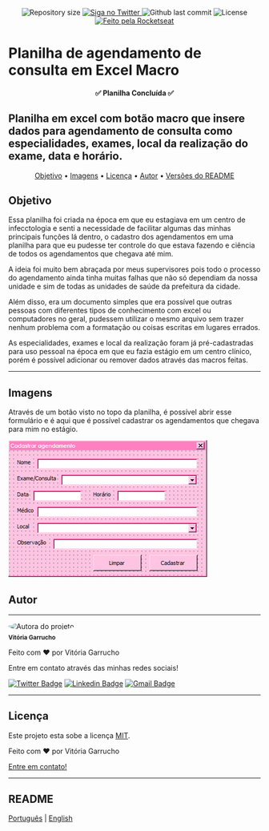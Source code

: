 <p align="center">
  <img alt="Repository size" src="https://img.shields.io/github/directory-file-count/marelps/excel-agendamento-de-consulta?style=flat-square">
  <a href="https://twitter.com/piterparquinho">
    <img alt="Siga no Twitter" src="https://img.shields.io/twitter/url?style=social&url=https%3A%2F%2Ftwitter.com%2Fpiterparquinho">
  </a>
  <img alt="Github last commit" src="https://img.shields.io/github/last-commit/marelps/excel-agendamento-de-consulta?style=flat-square">
   <img alt="License" src="https://img.shields.io/badge/license-MIT-brightgreen">
  <a href="https://rocketseat.com.br">
    <img alt="Feito pela Rocketseat" src="https://img.shields.io/badge/feito%20por-Vitória-%237519C1">
  </a>

# Planilha de agendamento de consulta em Excel Macro
<h4 align="center"> 
	✅ Planilha Concluída ✅
</h4>

##  Planilha em excel com botão macro que insere dados para agendamento de consulta como especialidades, exames, local da realização do exame, data e horário. 

<p align="center">
 <a href="#objetivo">Objetivo</a> •
 <a href="#imagens">Imagens</a> •  
 <a href="#licença">Licença</a> • 
 <a href="#autor">Autor</a> • 
 <a href="#readme">Versões do README</a>
</p>

## Objetivo
Essa planilha foi criada na época em que eu estagiava em um centro de infecctologia e senti a necessidade de facilitar algumas das minhas principais funções lá dentro, o cadastro dos agendamentos em uma planilha para que eu pudesse ter controle do que estava fazendo e ciência de todos os agendamentos que chegava até mim. 

A ideia foi muito bem abraçada por meus supervisores pois todo o processo do agendamento ainda tinha muitas falhas que não só dependiam da nossa unidade e sim de todas as unidades de saúde da prefeitura da cidade. 

Além disso, era um documento simples que era possível que outras pessoas com diferentes tipos de conhecimento com excel ou computadores no geral, pudessem utilizar o mesmo arquivo sem trazer nenhum problema com a formatação ou coisas escritas em lugares errados.
  
As especialidades, exames e local da realização foram já pré-cadastradas para uso pessoal na época em que eu fazia estágio em um centro clínico, porém é possível adicionar ou remover dados através das macros feitas.

 ***
 ## Imagens
 Através de um botão visto no topo da planilha, é possível abrir esse formulário e é aqui que é possível cadastrar os agendamentos que chegava para mim no estágio.

 ![Formulario](Cadastrar.png)


## Autor
---
 <img style="border-radius: 50%;" src="https://avatars.githubusercontent.com/u/48718646?v=4" width="100px;" alt="Autora do projeto"/>
 <br />
 <sub><b>Vitória Garrucho</b></sub>


Feito com ❤️ por Vitória Garrucho

Entre em contato através das minhas redes sociais!

[![Twitter Badge](https://img.shields.io/badge/-@piterparquinho-1ca0f1?style=flat-square&labelColor=1ca0f1&logo=twitter&logoColor=white&link=https://twitter.com/piterparquinho)](https://twitter.com/piterparquinho) [![Linkedin Badge](https://img.shields.io/badge/-Vitória-blue?style=flat-square&logo=Linkedin&logoColor=white&link=https://www.linkedin.com/in/vitoriagarrucho/)](https://www.linkedin.com/in/vitoriagarrucho/) 
[![Gmail Badge](https://img.shields.io/badge/-vitoriagarrucho@gmail.com-c14438?style=flat-square&logo=Gmail&logoColor=white&link=mailto:vitoriagarrucho@gmail.com)](mailto:vitoriagarrucho@gmail.com)
***
## Licença

Este projeto esta sobe a licença [MIT](./LICENSE).

Feito com ❤️ por Vitória Garrucho

[Entre em contato!](https://www.linkedin.com/in/vitoriagarrucho/)
***
## README
[Português](./README.md)  |  [English](./README-en.md)
